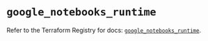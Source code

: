 # `google_notebooks_runtime`

Refer to the Terraform Registry for docs: [`google_notebooks_runtime`](https://registry.terraform.io/providers/hashicorp/google-beta/6.19.0/docs/resources/google_notebooks_runtime).
